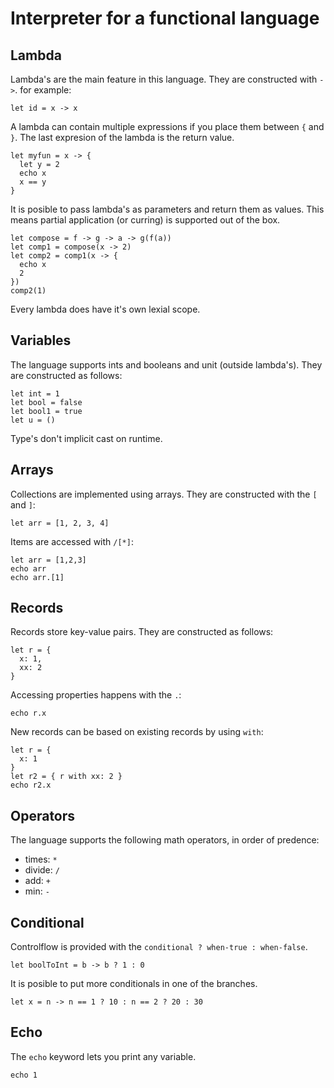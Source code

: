# Interpreter for a functional language

## Lambda
Lambda's are the main feature in this language. They are constructed with `->`. for example:
```
let id = x -> x
```
A lambda can contain multiple expressions if you place them between `{` and `}`. The last expresion of the lambda is the return value.
```
let myfun = x -> {
  let y = 2
  echo x
  x == y
}
```
It is posible to pass lambda's as parameters and return them as values. This means partial application (or curring) is supported out of the box.
```
let compose = f -> g -> a -> g(f(a))
let comp1 = compose(x -> 2)
let comp2 = comp1(x -> {
  echo x
  2
})
comp2(1)
```
Every lambda does have it's own lexial scope.

## Variables
The language supports ints and booleans and unit (outside lambda's). They are constructed as follows:
```
let int = 1
let bool = false
let bool1 = true
let u = ()
```
Type's don't implicit cast on runtime.

## Arrays
Collections are implemented using arrays. They are constructed with the `[` and `]`:
```
let arr = [1, 2, 3, 4]
```
Items are accessed with `/[*]`:
```
let arr = [1,2,3]
echo arr
echo arr.[1]
```

## Records
Records store key-value pairs. They are constructed as follows:
```
let r = {
  x: 1,
  xx: 2
}
```
Accessing properties happens with the `.`:
```
echo r.x
```
New records can be based on existing records by using `with`:
```
let r = {
  x: 1
}
let r2 = { r with xx: 2 }
echo r2.x
```

## Operators
The language supports the following math operators, in order of predence:
* times: `*`
* divide: `/`
* add: `+`
* min: `-`

## Conditional
Controlflow is provided with the `conditional ? when-true : when-false`.
```
let boolToInt = b -> b ? 1 : 0
```
It is posible to put more conditionals in one of the branches.
```
let x = n -> n == 1 ? 10 : n == 2 ? 20 : 30
```

## Echo
The `echo` keyword lets you print any variable.
```
echo 1
```